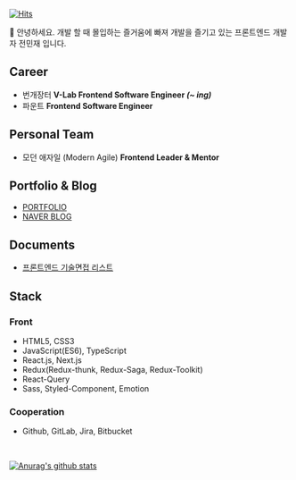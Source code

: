 [![Hits](https://hits.seeyoufarm.com/api/count/incr/badge.svg?url=https%3A%2F%2Fgithub.com%2Fssi02014&count_bg=%2379C83D&title_bg=%23555555&icon=compropago.svg&icon_color=%23E7E7E7&title=hits&edge_flat=false)](https://hits.seeyoufarm.com)

👋 안녕하세요. 개발 할 때 몰입하는 즐거움에 빠져 개발을 즐기고 있는 프론트엔드 개발자 전민재 입니다. <br />

## Career
- 번개장터 <b> V-Lab Frontend Software Engineer <i>(~ ing)</i></b>
- 파운트 <b> Frontend Software Engineer </b> 

## Personal Team
- 모던 애자일 (Modern Agile) <b> Frontend Leader & Mentor </b>

## Portfolio & Blog
- [PORTFOLIO](https://www.notion.so/MJ-a29e3c9afa314b9f8bb338e110fa1dd4)
- [NAVER BLOG](https://blog.naver.com/ssi02014)

## Documents
- [프론트엔드 기술면접 리스트](https://www.notion.so/2c4d4292c8574027b50150c5ef6e02b5)

## Stack
### Front
- HTML5, CSS3
- JavaScript(ES6), TypeScript
- React.js, Next.js
- Redux(Redux-thunk, Redux-Saga, Redux-Toolkit)
- React-Query 
- Sass, Styled-Component, Emotion

### Cooperation
- Github, GitLab, Jira, Bitbucket

<br />

[![Anurag's github stats](https://github-readme-stats.vercel.app/api?username=ssi02014)](https://github.com/anuraghazra/github-readme-stats)
<!-- [![solved.ac tier](http://mazassumnida.wtf/api/generate_badge?boj=ssi02014)](https://solved.ac/ssi02014) -->

